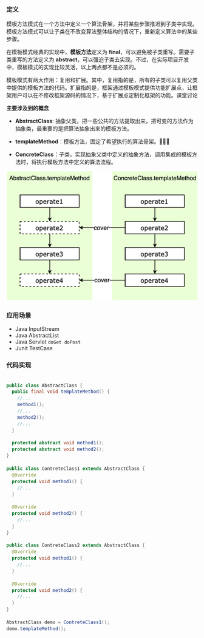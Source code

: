 ### 定义

模板方法模式在一个方法中定义一个算法骨架，并将某些步骤推迟到子类中实现。模板方法模式可以让子类在不改变算法整体结构的情况下，重新定义算法中的某些步骤。



在模板模式经典的实现中，**模板方法**定义为 **final**，可以避免被子类重写。需要子类重写的方法定义为 **abstract**，可以强迫子类去实现。不过，在实际项目开发中，模板模式的实现比较灵活，以上两点都不是必须的。



模板模式有两大作用：复用和扩展。其中，复用指的是，所有的子类可以复用父类中提供的模板方法的代码。扩展指的是，框架通过模板模式提供功能扩展点，让框架用户可以在不修改框架源码的情况下，基于扩展点定制化框架的功能。课堂讨论



**主要涉及到的概念**

- **AbstractClass**: 抽象父类，把一些公共的方法提取出来，把可变的方法作为抽象类，最重要的是把算法抽象出来的模板方法。

- **templateMethod**：模板方法，固定了希望执行的算法骨架。:key::key::key:

- **ConcreteClass**：子类，实现抽象父类中定义的抽象方法，调用集成的模板方法时，将执行模板方法中定义的算法流程。

  

![å¾çæè¿°](../.vuepress/public/5d301570000142a606150417.png)



### 应用场景

- Java InputStream
- Java AbstractList
- Java Servlet `doGet doPost`
- Junit TestCase



### 代码实现

```java

public class AbstractClass {
  public final void templateMethod() {
    //...
    method1();
    //...
    method2();
    //...
  }
  
  protected abstract void method1();
  protected abstract void method2();
}

public class ContreteClass1 extends AbstractClass {
  @Override
  protected void method1() {
    //...
  }
  
  @Override
  protected void method2() {
    //...
  }
}

public class ContreteClass2 extends AbstractClass {
  @Override
  protected void method1() {
    //...
  }
  
  @Override
  protected void method2() {
    //...
  }
}

AbstractClass demo = ContreteClass1();
demo.templateMethod();
```

